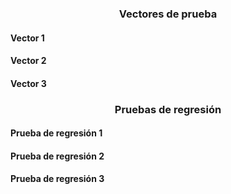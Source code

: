 ### <p align=center> Vectores de prueba </p>
#### Vector 1
#### Vector 2
#### Vector 3


### <p align=center> Pruebas de regresión </p>
#### Prueba de regresión 1
#### Prueba de regresión 2
#### Prueba de regresión 3
